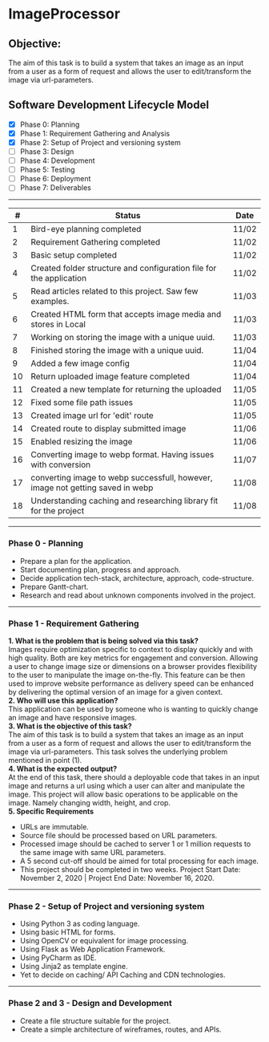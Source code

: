 # ImageProcessor

## Objective:
The aim of this task is to build a system that takes an image as an input from a user as a form of request and allows the user to edit/transform the image via url-parameters.

## Software Development Lifecycle Model
- [x] Phase 0: Planning
- [x] Phase 1: Requirement Gathering and Analysis
- [x] Phase 2: Setup of Project and versioning system
- [ ] Phase 3: Design
- [ ] Phase 4: Development
- [ ] Phase 5: Testing
- [ ] Phase 6: Deployment
- [ ] Phase 7: Deliverables
- - - -
| # |        Status                                                                 | Date 
|---|-------------------------------------------------------------------------------|------
| 1 |Bird-eye planning completed                                                    | 11/02
| 2 |Requirement Gathering completed                                                | 11/02
| 3 |Basic setup completed                                                          | 11/02
| 4 |Created folder structure and configuration file for the application            | 11/02
| 5 |Read articles related to this project. Saw few examples.                       | 11/03
| 6 |Created HTML form that accepts image media and stores in Local                 | 11/03
| 7 |Working on storing the image with a unique uuid.                               | 11/03
| 8 |Finished storing the image with a unique uuid.                                 | 11/04
| 9 |Added a few image config						                                | 11/04
|10 |Return uploaded image feature completed		                                | 11/04
|11 |Created a new template for returning the uploaded                              | 11/05
|12 |Fixed some file path issues                                                    | 11/05
|13 |Created image url for 'edit' route                                             | 11/05
|14 |Created route to display submitted image                                       | 11/06
|15 |Enabled resizing the image                                                     | 11/06
|16 |Converting image to webp format. Having issues with conversion                 | 11/07
|17 |converting image to webp successfull, however, image not getting saved in webp | 11/08
|18 |Understanding caching and researching library fit for the project				| 11/08







- - - -
### Phase 0 - Planning
*	Prepare a plan for the application.
*	Start documenting plan, progress and approach.
*	Decide application tech-stack, architecture, approach, code-structure.
*	Prepare Gantt-chart.
*	Research and read about unknown components involved in the project.
- - - -
### Phase 1 - Requirement Gathering
**1. What is the problem that is being solved via this task?**<br>
Images require optimization specific to context to display quickly and with high quality. Both are key metrics for engagement and conversion.
Allowing a user to change image size or dimensions on a browser provides flexibility to the user to manipulate the image on-the-fly. This feature can be then used to improve website performance as delivery speed can be enhanced by delivering the optimal version of an image for a given context.<br>
**2. Who will use this application?**<br>
This application can be used by someone who is wanting to quickly change an image and have responsive images.<br>
**3.	What is the objective of this task?**<br>
The aim of this task is to build a system that takes an image as an input from a user as a form of request and allows the user to edit/transform the image via url-parameters. This task solves the underlying problem mentioned in point (1).<br>
**4.	What is the expected output?**<br>
At the end of this task, there should a deployable code that takes in an input image and returns a url using which a user can alter and manipulate the image. This project will allow basic operations to be applicable on the image. Namely changing width, height, and crop.<br>
**5. Specific Requirements**<br>
  - URLs are immutable.<br>
  - Source file should be processed based on URL parameters.<br>
  - Processed image should be cached to server 1 or 1 million requests to the same image with same URL parameters.<br>
  - A 5 second cut-off should be aimed for total processing for each image.<br>
  - This project should be completed in two weeks. Project Start Date: November 2, 2020 | Project End Date: November 16, 2020.<br>
 - - - -
 ### Phase 2 - Setup of Project and versioning system
 - Using Python 3 as coding language.
 - Using basic HTML for forms.
 - Using OpenCV or equivalent for image processing.
 - Using Flask as Web Application Framework.
 - Using PyCharm as IDE.
 - Using Jinja2 as template engine.
 - Yet to decide on caching/ API Caching and CDN technologies.
 - - - -
 ### Phase 2 and 3 - Design and Development
- Create a file structure suitable for the project.
- Create a simple architecture of wireframes, routes, and APIs.
